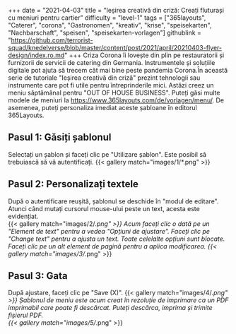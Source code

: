 +++
date = "2021-04-03"
title = "Ieșirea creativă din criză: Creați fluturași cu meniuri pentru cartier"
difficulty = "level-1"
tags = ["365layouts", "Caterer", "corona", "Gastronomen", "kreativ", "krise", "speisekarten", "Nachbarschaft", "speisen", "speisekarten-vorlagen"]
githublink = "https://github.com/terrorist-squad/knedelverse/blob/master/content/post/2021/april/20210403-flyer-design/index.ro.md"
+++
Criza Corona îi lovește din plin pe restauratorii și furnizorii de servicii de catering din Germania. Instrumentele și soluțiile digitale pot ajuta să trecem cât mai bine peste pandemia Corona.În această serie de tutoriale "Ieșirea creativă din criză" prezint tehnologii sau instrumente care pot fi utile pentru întreprinderile mici. Astăzi creez un meniu săptămânal pentru "OUT OF HOUSE BUSINESS". Puteți găsi multe modele de meniuri la https://www.365layouts.com/de/vorlagen/menu/. De asemenea, puteți personaliza imediat aceste șabloane în editorul 365Layouts.
## Pasul 1: Găsiți șablonul
Selectați un șablon și faceți clic pe "Utilizare șablon". Este posibil să trebuiască să vă autentificați.
{{< gallery match="images/1/*.png" >}}

## Pasul 2: Personalizați textele
După o autentificare reușită, șablonul se deschide în "modul de editare".  Atunci când mutați cursorul mouse-ului peste un text, acesta este evidențiat.  
{{< gallery match="images/2/*.png" >}}
Acum faceți clic o dată pe un "Element de text" pentru a vedea "Opțiuni de ajustare". Faceți clic pe "Change text" pentru a ajusta un text. Toate celelalte opțiuni sunt blocate. Faceți clic pe un alt element de pagină pentru a aplica modificarea.
{{< gallery match="images/3/*.png" >}}

## Pasul 3: Gata
După ajustare, faceți clic pe "Save (X)".
{{< gallery match="images/4/*.png" >}}
Șablonul de meniu este acum creat în rezoluție de imprimare ca un PDF imprimabil care poate fi descărcat.  Puteți descărca, imprima și trimite fișierul PDF.   
{{< gallery match="images/5/*.png" >}}

